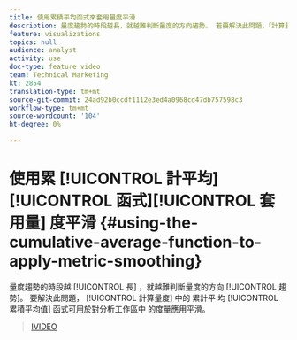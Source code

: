 ```yaml
---
title: 使用累積平均函式來套用量度平滑
description: 量度趨勢的時段越長，就越難判斷量度的方向趨勢。 若要解決此問題，「計算量度」中的「累計平均值」功能可用於套用平滑至「分析工作區」中的量度。
feature: visualizations
topics: null
audience: analyst
activity: use
doc-type: feature video
team: Technical Marketing
kt: 2854
translation-type: tm+mt
source-git-commit: 24ad92b0ccdf1112e3ed4a0968cd47db757598c3
workflow-type: tm+mt
source-wordcount: '104'
ht-degree: 0%

---
```



# 使用累 [!UICONTROL 計平均]&#x200B;[!UICONTROL 函式]&#x200B;[!UICONTROL 套用量] 度平滑 {#using-the-cumulative-average-function-to-apply-metric-smoothing}

量度趨勢的時段越 [!UICONTROL 長] ，就越難判斷量度的方向 [!UICONTROL 趨勢]。 要解決此問題， [!UICONTROL 計算量度] 中的 累計平 均 [!UICONTROL 累積平均值] 函式可用於對分析工作區中 的度量應用平滑。

>[!VIDEO](https://video.tv.adobe.com/v/27068/?quality=9)
